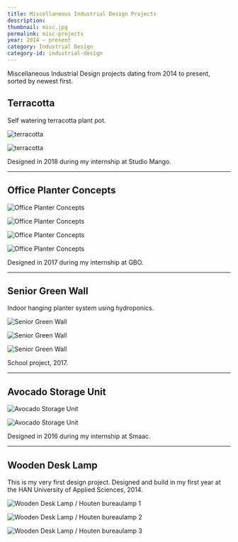 ```yaml
---
title: Miscellaneous Industrial Design Projects
description:
thumbnail: misc.jpg
permalink: misc-projects
year: 2014 — present
category: Industrial Design
category-id: industrial-design
---
```


 Miscellaneous Industrial Design projects dating from 2014 to present, sorted by newest first.


## Terracotta

Self watering terracotta plant pot.

![terracotta](/img/portfolio/terracotta-1.jpg)

![terracotta](/img/portfolio/terracotta-2.jpg)

Designed in 2018 during my internship at Studio Mango.

---

## Office Planter Concepts

![Office Planter Concepts](/img/portfolio/office-planter_schetsen.png)

![Office Planter Concepts](/img/portfolio/office-planter_concept_01.jpg)

![Office Planter Concepts](/img/portfolio/office-planter_concept_02.jpg)

![Office Planter Concepts](/img/portfolio/office-planter_concept_03.jpg)

Designed in 2017 during my internship at GBO.

---

## Senior Green Wall

Indoor hanging planter system using hydroponics.

![Senior Green Wall](/img/portfolio/groene-wand_conceptschets.jpg)

![Senior Green Wall](/img/portfolio/groene-wand_render_01.jpg)

![Senior Green Wall](/img/portfolio/groene-wand_render_02.jpg)

School project, 2017.

---

## Avocado Storage Unit

![Avocado Storage Unit](/img/portfolio/etc_avocado_schets.png)

![Avocado Storage Unit](/img/portfolio/etc_avocado_rendering.jpg)

Designed in 2016 during my internship at Smaac.

---

## Wooden Desk Lamp

This is my very first design project. Designed and build in my first year at the HAN University of Applied Sciences, 2014.

![Wooden Desk Lamp / Houten bureaulamp 1](/img/portfolio/etc_bureaulamp_01.jpg)

![Wooden Desk Lamp / Houten bureaulamp 2](/img/portfolio/etc_bureaulamp_02.jpg)

![Wooden Desk Lamp / Houten bureaulamp 3](/img/portfolio/etc_bureaulamp_03.jpg)
